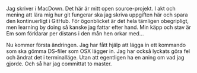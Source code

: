 Jag skriver i MacDown. 
Det här är mitt open source-projekt.
I akt och mening att lära mig hur git fungerar ska jag skriva uppgiften här och spara den kontinuerligt i GitHub.
För ögonblicket är det hela tämligen obegripligt, men learning by doing så kanske jag fattar efter hand.
Min käpp och stav är Em som förklarar per distans i den mån hen orkar med...

Nu kommer första ändringen. Jag har fått hjälp att lägga in ett kommando som ska gömma DS-filer som OSX lägger in. 
Jag har också lyckats göra fel och ändrat det i terminalläge. Utan att egentligen ha en aning om vad jag gjorde.
Och så har jag committat to master.
